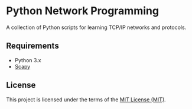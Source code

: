 # Python Network Programming

A collection of Python scripts for learning TCP/IP networks and protocols.

## Requirements

* Python 3.x
* [Scapy](https://scapy.net/)

## License

This project is licensed under the terms of the [MIT License (MIT)](LICENSE).
